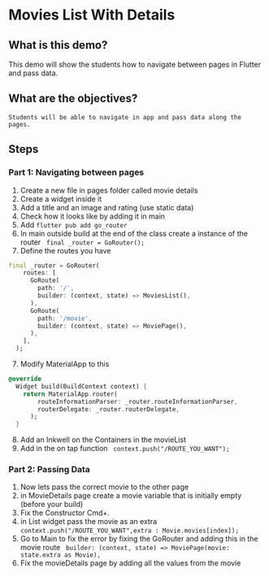 # Movies List With Details

## What is this demo?
   This demo will show the students how to navigate between pages in Flutter and pass data. 

## What are the objectives?
    Students will be able to navigate in app and pass data along the pages.

## Steps
### Part 1: Navigating between pages 
1. Create a new file in pages folder called movie details
2. Create a widget inside it 
3. Add a title and an image and rating (use static data)
4. Check how it looks like by adding it in main
5. Add `flutter pub add go_router`
6. In main outside build at the end of the class create a instance of the router ` final _router = GoRouter();`
7. Define the routes you have 
``` dart 
final _router = GoRouter(
    routes: [
      GoRoute(
        path: '/',
        builder: (context, state) => MoviesList(),
      ),
      GoRoute(
        path: '/movie',
        builder: (context, state) => MoviePage(),
      ),
    ],
  );
  ```
7. Modify MaterialApp to this 
``` dart 
@override
  Widget build(BuildContext context) {
    return MaterialApp.router(
        routeInformationParser: _router.routeInformationParser,
        routerDelegate: _router.routerDelegate,
      );
  }
  ```
8. Add an Inkwell on the Containers in the movieList
9. Add in the on tap function ` context.push("/ROUTE_YOU_WANT");` 

### Part 2: Passing Data
1. Now lets pass the correct movie to the other page
2. in MovieDetails page create a movie variable that is initially empty (before your build)
3. Fix the Constructor Cmd+.
4. in List widget pass the movie as an extra `context.push("/ROUTE_YOU_WANT",extra : Movie.movies[index]);`
5. Go to Main to fix the error by fixing the GoRouter and adding this in the movie route ` builder: (context, state) => MoviePage(movie: state.extra as Movie),`
6. Fix the movieDetails page by adding all the values from the movie 


### 
